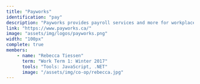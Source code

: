 ```yaml
---
title: "Payworks"
identification: "pay"
description: "Payworks provides payroll services and more for workplaces."
link: "https://www.payworks.ca/"
image: "assets/img/logos/payworks.png"
width: "100px"
complete: true
members:
    - name: "Rebecca Tiessen"
      term: "Work Term 1: Winter 2017"
      tools: "Tools: JavaScript, .NET"
      image: "/assets/img/co-op/rebecca.jpg"
---
```


